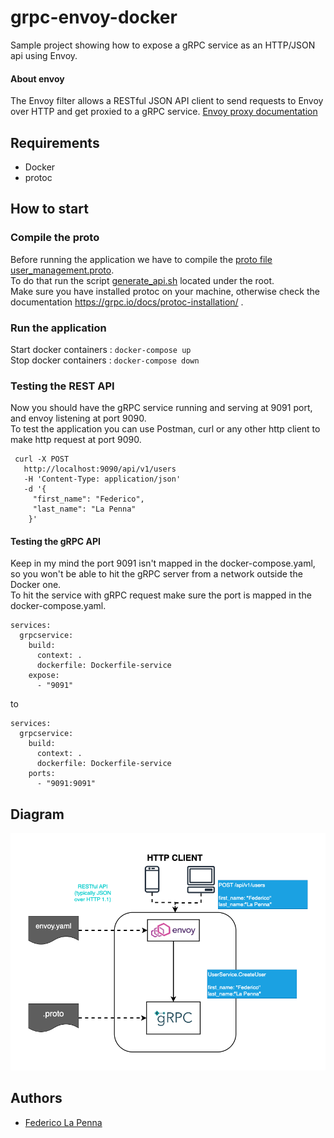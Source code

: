# grpc-envoy-docker

Sample project showing how to expose a gRPC service as an HTTP/JSON api using Envoy.

#### About envoy

The Envoy filter allows a RESTful JSON API client to send requests to Envoy over HTTP and get proxied to a gRPC service.
[Envoy proxy documentation](https://www.envoyproxy.io/docs/envoy/latest/configuration/http/http_filters/grpc_json_transcoder_filter)

## Requirements

* Docker
* protoc

## How to start

### Compile the proto 
Before running the application we have to compile the [proto file user_management.proto](proto/user_management.proto).\
To do that run the script [generate_api.sh](generate_api.sh) located under the root.\
Make sure you have installed protoc on your machine, otherwise check the documentation https://grpc.io/docs/protoc-installation/ .

### Run the application
Start docker containers : `docker-compose up` \
Stop docker containers  : `docker-compose down`

### Testing the REST API
Now you should have the gRPC service running and serving at 9091 port, and envoy listening at port 9090. \
To test the application you can use Postman, curl or any other http client to make http request at port 9090.

```shell
 curl -X POST
   http://localhost:9090/api/v1/users
   -H 'Content-Type: application/json'
   -d '{
     "first_name": "Federico",
     "last_name": "La Penna"
    }'
```

#### Testing the gRPC API
Keep in my mind the port 9091 isn't mapped in the docker-compose.yaml, so you won't be able to hit the gRPC server from a network outside the Docker one.\
To hit the service with gRPC request make sure the port is mapped in the docker-compose.yaml.

```
services:
  grpcservice:
    build:
      context: .
      dockerfile: Dockerfile-service
    expose:
      - "9091"
```

to 

```
services:
  grpcservice:
    build:
      context: .
      dockerfile: Dockerfile-service
    ports:
      - "9091:9091"
```


## Diagram

![transcoder_grpc-json.drawio.png](images%2Ftranscoder_grpc-json.drawio.png)

## Authors
- [Federico La Penna](https://github.com/flapenna)
